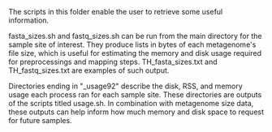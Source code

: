 The scripts in this folder enable the user to retrieve some useful information.  

fasta_sizes.sh and fastq_sizes.sh can be run from the main directory for the sample site of interest.  They produce lists in bytes of each metagenome's file size, which is useful for estimating the memory and disk usage required for preprocessings and mapping steps.  TH_fasta_sizes.txt and TH_fastq_sizes.txt are examples of such output.

Directories ending in "_usage92" describe the disk, RSS, and memory usage each process ran for each sample site. These directories are outputs of the scripts titled usage.sh. In combination with metagenome size data, these outputs can help inform how much memory and disk space to request for future samples.

